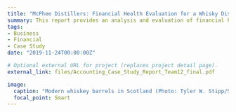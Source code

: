 ```yaml
---
title: "McPhee Distillers: Financial Health Evaluation for a Whisky Distillery Business"
summary: This report provides an analysis and evaluation of financial health for a whisky distillery business named McPhee Distillers in Vancouver, Canada.
tags:
- Business
- Financial
- Case Study
date: "2019-11-24T00:00:00Z"

# Optional external URL for project (replaces project detail page).
external_link: files/Accounting_Case_Study_Report_Team12_final.pdf

image:
  caption: "Modern whiskey barrels in Scotland (Photo: Tyler W. Stipp/Shutterstock)"
  focal_point: Smart
---
```


